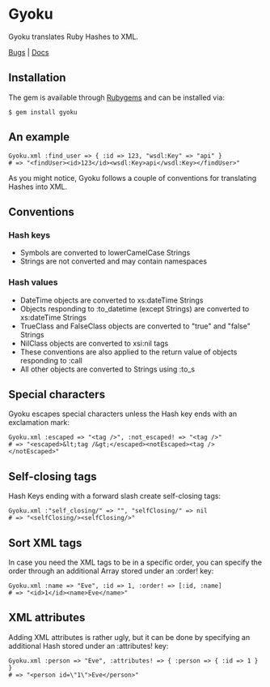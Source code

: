 Gyoku
=====

Gyoku translates Ruby Hashes to XML.

[Bugs](http://github.com/rubiii/gyoku/issues) | [Docs](http://rubydoc.info/gems/gyoku/frames)

Installation
------------

The gem is available through [Rubygems](http://rubygems.org/gems/gyoku) and can be installed via:

    $ gem install gyoku

An example
----------

    Gyoku.xml :find_user => { :id => 123, "wsdl:Key" => "api" }
    # => "<findUser><id>123</id><wsdl:Key>api</wsdl:Key></findUser>"

As you might notice, Gyoku follows a couple of conventions for translating Hashes into XML.

Conventions
-----------

### Hash keys

* Symbols are converted to lowerCamelCase Strings
* Strings are not converted and may contain namespaces

### Hash values

* DateTime objects are converted to xs:dateTime Strings
* Objects responding to :to_datetime (except Strings) are converted to xs:dateTime Strings
* TrueClass and FalseClass objects are converted to "true" and "false" Strings
* NilClass objects are converted to xsi:nil tags
* These conventions are also applied to the return value of objects responding to :call
* All other objects are converted to Strings using :to_s

Special characters
------------------

Gyoku escapes special characters unless the Hash key ends with an exclamation mark:

    Gyoku.xml :escaped => "<tag />", :not_escaped! => "<tag />"
    # => "<escaped>&lt;tag /&gt;</escaped><notEscaped><tag /></notEscaped>"

Self-closing tags
-----------------

Hash Keys ending with a forward slash create self-closing tags:

    Gyoku.xml :"self_closing/" => "", "selfClosing/" => nil
    # => "<selfClosing/><selfClosing/>"

Sort XML tags
-------------

In case you need the XML tags to be in a specific order, you can specify the order through an additional Array stored under an :order! key:

    Gyoku.xml :name => "Eve", :id => 1, :order! => [:id, :name]
    # => "<id>1</id><name>Eve</name>"

XML attributes
--------------

Adding XML attributes is rather ugly, but it can be done by specifying an additional Hash stored under an :attributes! key:

    Gyoku.xml :person => "Eve", :attributes! => { :person => { :id => 1 } }
    # => "<person id=\"1\">Eve</person>"
